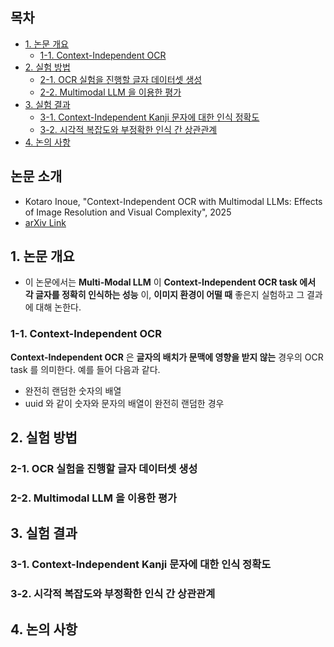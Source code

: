 ## 목차

* [1. 논문 개요](#1-논문-개요)
  * [1-1. Context-Independent OCR](#1-1-context-independent-ocr)
* [2. 실험 방법](#2-실험-방법)
  * [2-1. OCR 실험을 진행할 글자 데이터셋 생성](#2-1-ocr-실험을-진행할-글자-데이터셋-생성)
  * [2-2. Multimodal LLM 을 이용한 평가](#2-2-multimodal-llm-을-이용한-평가)
* [3. 실험 결과](#3-실험-결과)
  * [3-1. Context-Independent Kanji 문자에 대한 인식 정확도](#3-1-context-independent-kanji-문자에-대한-인식-정확도)
  * [3-2. 시각적 복잡도와 부정확한 인식 간 상관관계](#3-2-시각적-복잡도와-부정확한-인식-간-상관관계)
* [4. 논의 사항](#4-논의-사항)

## 논문 소개

* Kotaro Inoue, "Context-Independent OCR with Multimodal LLMs: Effects of Image Resolution and Visual Complexity", 2025
* [arXiv Link](https://arxiv.org/pdf/2503.23667)

## 1. 논문 개요

* 이 논문에서는 **Multi-Modal LLM** 이 **Context-Independent OCR task 에서 각 글자를 정확히 인식하는 성능** 이, **이미지 환경이 어떨 때** 좋은지 실험하고 그 결과에 대해 논한다.

### 1-1. Context-Independent OCR

**Context-Independent OCR** 은 **글자의 배치가 문맥에 영향을 받지 않는** 경우의 OCR task 를 의미한다. 예를 들어 다음과 같다.

* 완전히 랜덤한 숫자의 배열
* uuid 와 같이 숫자와 문자의 배열이 완전히 랜덤한 경우

## 2. 실험 방법

### 2-1. OCR 실험을 진행할 글자 데이터셋 생성

### 2-2. Multimodal LLM 을 이용한 평가

## 3. 실험 결과

### 3-1. Context-Independent Kanji 문자에 대한 인식 정확도

### 3-2. 시각적 복잡도와 부정확한 인식 간 상관관계

## 4. 논의 사항
